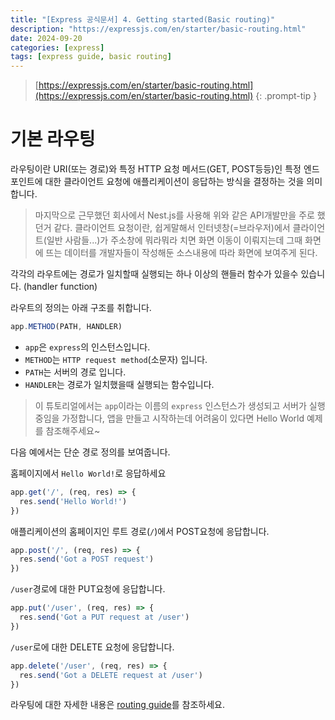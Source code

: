 ```yaml
---
title: "[Express 공식문서] 4. Getting started(Basic routing)"
description: "https://expressjs.com/en/starter/basic-routing.html"
date: 2024-09-20
categories: [express]
tags: [express guide, basic routing]
---
```




> [https://expressjs.com/en/starter/basic-routing.html](https://expressjs.com/en/starter/basic-routing.html)
{: .prompt-tip }



# 기본 라우팅

라우팅이란 URI(또는 경로)와 특정 HTTP 요청 메서드(GET, POST등등)인 특정 엔드포인트에 대한 클라이언트 요청에 애플리케이션이 응답하는 방식을 결정하는 것을 의미합니다. 

> 마지막으로 근무했던 회사에서 Nest.js를 사용해 위와 같은 API개발만을 주로 했던거 같다. 클라이언트 요청이란, 쉽게말해서 인터넷창(=브라우저)에서 클라이언트(일반 사람들...)가 주소창에 뭐라뭐라 치면 화면 이동이 이뤄지는데 그때 화면에 뜨는 데이터를 개발자들이 작성해둔 소스내용에 따라 화면에 보여주게 된다.



각각의 라우트에는 경로가 일치할때 실행되는 하나 이상의 핸들러 함수가 있을수 있습니다. (handler function)



라우트의 정의는 아래 구조를 취합니다. 

```javascript
app.METHOD(PATH, HANDLER)
```

- `app`은 `express`의 인스턴스입니다.
- `METHOD`는 `HTTP request method`(소문자) 입니다.
- `PATH`는 서버의 경로 입니다. 
- `HANDLER`는 경로가 일치했을때 실행되는 함수입니다. 



> 이 튜토리얼에서는 `app`이라는 이름의 `express` 인스턴스가 생성되고 서버가 실행중임을 가정합니다, 앱을 만들고 시작하는데 어려움이 있다면 Hello World 예제를 참조해주세요~ 



다음 예에서는 단순 경로 정의를 보여줍니다. 



홈페이지에서 `Hello World!`로 응답하세요

```javascript
app.get('/', (req, res) => {
  res.send('Hello World!')
})
```



애플리케이션의 홈페이지인 루트 경로(`/`)에서 POST요청에 응답합니다. 

```javascript
app.post('/', (req, res) => {
  res.send('Got a POST request')
})
```



`/user`경로에 대한 PUT요청에 응답합니다.

```javascript
app.put('/user', (req, res) => {
  res.send('Got a PUT request at /user')
})
```



`/user`로에 대한 DELETE 요청에 응답합니다.

```javascript
app.delete('/user', (req, res) => {
  res.send('Got a DELETE request at /user')
})
```



라우팅에 대한 자세한 내용은 [routing guide](https://expressjs.com/en/guide/routing.html)를 참조하세요.

